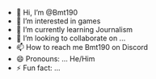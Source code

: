 - 👋 Hi, I’m @Bmt190
- 👀 I’m interested in games
- 🌱 I’m currently learning Journalism
- 💞️ I’m looking to collaborate on ...
- 📫 How to reach me Bmt190 on Discord
- 😄 Pronouns: ... He/Him
- ⚡ Fun fact: ...

<!---
Bmt190/Bmt190 is a ✨ special ✨ repository because its `README.md` (this file) appears on your GitHub profile.
You can click the Preview link to take a look at your changes.
--->
